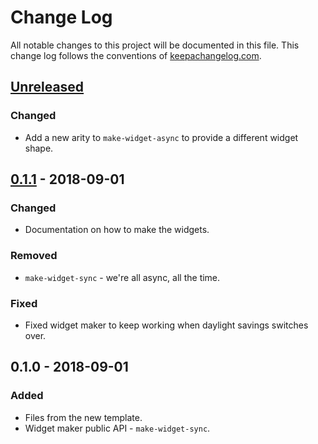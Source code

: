 # Change Log
All notable changes to this project will be documented in this file. This change log follows the conventions of [keepachangelog.com](http://keepachangelog.com/).

## [Unreleased]
### Changed
- Add a new arity to `make-widget-async` to provide a different widget shape.

## [0.1.1] - 2018-09-01
### Changed
- Documentation on how to make the widgets.

### Removed
- `make-widget-sync` - we're all async, all the time.

### Fixed
- Fixed widget maker to keep working when daylight savings switches over.

## 0.1.0 - 2018-09-01
### Added
- Files from the new template.
- Widget maker public API - `make-widget-sync`.

[Unreleased]: https://github.com/your-name/a40kc/compare/0.1.1...HEAD
[0.1.1]: https://github.com/your-name/a40kc/compare/0.1.0...0.1.1
